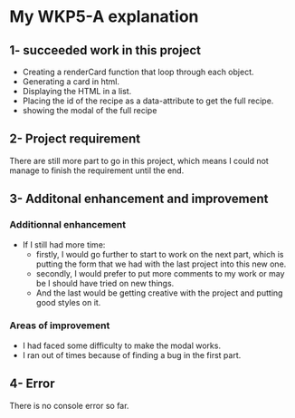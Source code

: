 # My WKP5-A explanation

## 1- succeeded work in this project
-  Creating a renderCard function that loop through each object.
-  Generating a card in html.
-  Displaying the HTML in a list.
-  Placing the id of the recipe as a data-attribute to get the full recipe.
-  showing the modal of the full recipe

## 2- Project requirement
There are still more part to go in this project, which means I could not manage to finish the requirement until the end.

## 3- Additonal enhancement and improvement

### Additionnal enhancement
- If I still had more time:
    - firstly, I would go further to start to work on the next part, which is putting the form that we had with the last project into this new one.
    - secondly, I would prefer to put more comments to my work or may be I should have tried on new things.
    - And the last would be getting creative with the project and putting good styles on it.

### Areas of improvement
- I had faced some difficulty to make the modal works.
- I ran out of times because of finding a bug in the first part.

## 4- Error
There is no console error so far.